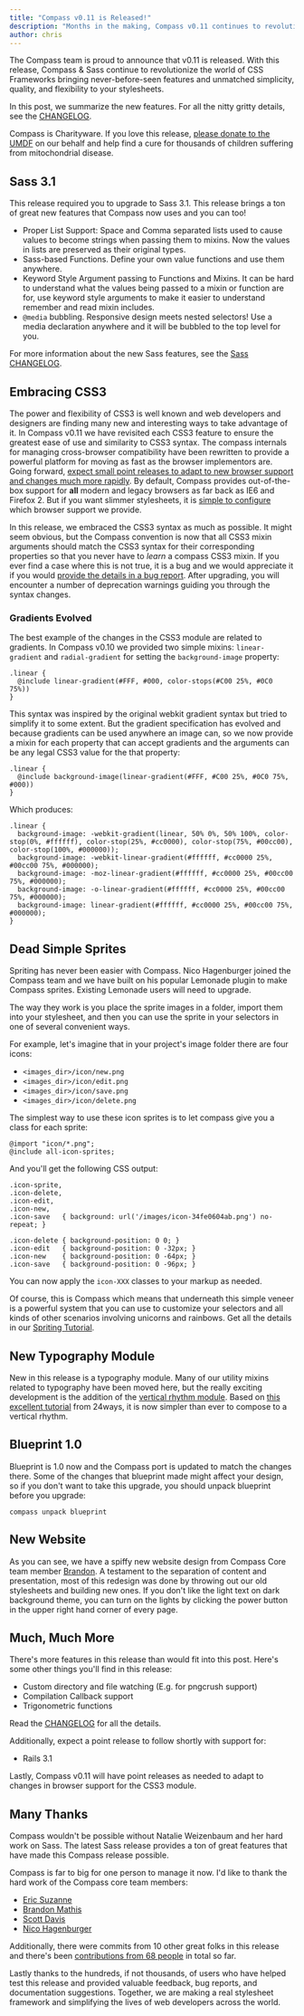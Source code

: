 ```yaml
---
title: "Compass v0.11 is Released!"
description: "Months in the making, Compass v0.11 continues to revolutionize CSS Frameworks."
author: chris
---
```


The Compass team is proud to announce that v0.11 is released. With this release, Compass & Sass continue to revolutionize the world of CSS Frameworks bringing never-before-seen features and unmatched simplicity, quality, and flexibility to your stylesheets.

In this post, we summarize the new features. For all the nitty gritty details, see the [CHANGELOG](/CHANGELOG/).

Compass is Charityware. If you love this release, [please donate to the UMDF](http://umdf.org/compass) on our behalf and help find a cure for thousands of children suffering from mitochondrial disease.

## Sass 3.1

This release required you to upgrade to Sass 3.1. This release brings a ton of great new features that Compass now uses and you can too!

* Proper List Support: Space and Comma separated lists used to cause values to become strings
  when passing them to mixins. Now the values in lists are preserved as their original types.
* Sass-based Functions. Define your own value functions and use them anywhere.
* Keyword Style Argument passing to Functions and Mixins. It can be hard to understand what
  the values being passed to a mixin or function are for, use keyword style arguments to
  make it easier to understand remember and read mixin includes.
* `@media` bubbling. Responsive design meets nested selectors! Use a media declaration anywhere and it
  will be bubbled to the top level for you.

For more information about the new Sass features, see the [Sass CHANGELOG](http://sass-lang.com/docs/yardoc/file.SASS_CHANGELOG.html).


## Embracing CSS3

The power and flexibility of CSS3 is well known and web developers and designers are finding many new and interesting ways to take advantage of it. In Compass v0.11 we have revisited each CSS3 feature to ensure the greatest ease of use and similarity to CSS3 syntax. The compass internals for managing cross-browser compatibility have been rewritten to provide a powerful platform for moving as fast as the browser implementors are. Going forward, <span style="text-decoration: underline;">expect small point releases to adapt to new browser support and changes much more rapidly</span>. By default, Compass provides out-of-the-box support for **all** modern and legacy browsers as far back as IE6 and Firefox 2. But if you want slimmer stylesheets, it is [simple to configure](/reference/compass/support/) which browser support we provide.

In this release, we embraced the CSS3 syntax as much as possible. It might seem obvious, but the Compass convention is now that all CSS3 mixin arguments should match the CSS3 syntax for their corresponding properties so that you never have to *learn* a compass CSS3 mixin. If you ever find a case where this is not true, it is a bug and we would appreciate it if you would [provide the details in a bug report](http://github.com/chriseppstein/compass/issues). After upgrading, you will encounter a number of deprecation warnings guiding you through the syntax changes.

### Gradients Evolved

The best example of the changes in the CSS3 module are related to gradients. In Compass v0.10 we provided two simple mixins: `linear-gradient` and `radial-gradient` for setting the `background-image` property:

    .linear {
      @include linear-gradient(#FFF, #000, color-stops(#C00 25%, #0C0 75%))
    }

This syntax was inspired by the original webkit gradient syntax but tried to simplify it to some extent. But the gradient specification has evolved and because gradients can be used anywhere an image can, so we now provide a mixin for each property that can accept gradients and the arguments
can be any legal CSS3 value for the that property:

    .linear {
      @include background-image(linear-gradient(#FFF, #C00 25%, #0C0 75%, #000))
    }

Which produces:

    .linear {
      background-image: -webkit-gradient(linear, 50% 0%, 50% 100%, color-stop(0%, #ffffff), color-stop(25%, #cc0000), color-stop(75%, #00cc00), color-stop(100%, #000000));
      background-image: -webkit-linear-gradient(#ffffff, #cc0000 25%, #00cc00 75%, #000000);
      background-image: -moz-linear-gradient(#ffffff, #cc0000 25%, #00cc00 75%, #000000);
      background-image: -o-linear-gradient(#ffffff, #cc0000 25%, #00cc00 75%, #000000);
      background-image: linear-gradient(#ffffff, #cc0000 25%, #00cc00 75%, #000000);
    }

## Dead Simple Sprites

Spriting has never been easier with Compass. Nico Hagenburger joined the Compass team and we have built on his popular Lemonade plugin to make Compass sprites. Existing Lemonade users will need to upgrade.

The way they work is you place the sprite images in a folder,
import them into your stylesheet, and then you can use the sprite in your selectors in one
of several convenient ways.

For example, let's imagine that in your project's image folder there are four icons:

* `<images_dir>/icon/new.png`
* `<images_dir>/icon/edit.png`
* `<images_dir>/icon/save.png`
* `<images_dir>/icon/delete.png`

The simplest way to use these icon sprites is to let compass give you a class for each sprite:

    @import "icon/*.png";
    @include all-icon-sprites;

And you'll get the following CSS output:

    .icon-sprite,
    .icon-delete,
    .icon-edit,
    .icon-new,
    .icon-save   { background: url('/images/icon-34fe0604ab.png') no-repeat; }

    .icon-delete { background-position: 0 0; }
    .icon-edit   { background-position: 0 -32px; }
    .icon-new    { background-position: 0 -64px; }
    .icon-save   { background-position: 0 -96px; }

You can now apply the `icon-XXX` classes to your markup as needed.

Of course, this is Compass which means that underneath this simple veneer is a powerful system that you can use to customize your selectors and all kinds of other scenarios involving unicorns and rainbows. Get all the details in our [Spriting Tutorial](/help/tutorials/spriting/).

## New Typography Module

New in this release is a typography module. Many of our utility mixins related to typography have been moved here, but the really exciting development is the addition of the [vertical rhythm module](/reference/compass/typography/vertical_rhythm/). Based on [this excellent tutorial](http://24ways.org/2006/compose-to-a-vertical-rhythm) from 24ways, it is now simpler than ever to compose to a vertical rhythm.

## Blueprint 1.0

Blueprint is 1.0 now and the Compass port is updated to match the changes there. Some of the changes that blueprint made might affect your design, so if you don't want to take this upgrade, you should unpack blueprint before you upgrade:

    compass unpack blueprint

## New Website

As you can see, we have a spiffy new website design from Compass Core team member [Brandon](http://brandonmathis.com/). A testament to the separation of content and presentation, most of this redesign was done by throwing out our old stylesheets and building new ones. If you don't like the light text on dark background theme, you can turn on the lights by clicking the power button in the upper right hand corner of every page.

## Much, Much More

There's more features in this release than would fit into this post. Here's some other things you'll find in this release:

* Custom directory and file watching (E.g. for pngcrush support)
* Compilation Callback support
* Trigonometric functions

Read the [CHANGELOG](/CHANGELOG/) for all the details.

Additionally, expect a point release to follow shortly with support for:

* Rails 3.1

Lastly, Compass v0.11 will have point releases as needed to adapt to changes in browser support for the CSS3 module.

## Many Thanks

Compass wouldn't be possible without Natalie Weizenbaum and her hard work on Sass. The latest Sass release
provides a ton of great features that have made this Compass release possible.

Compass is far to big for one person to manage it now. I'd like to thank the hard work of the Compass core team members:

* [Eric Suzanne](http://ericsuzanne.com/)
* [Brandon Mathis](http://brandonmathis.com/)
* [Scott Davis](https://github.com/jetviper21)
* [Nico Hagenburger](http://www.hagenburger.net/)

Additionally, there were commits from 10 other great folks in this release and there's been [contributions from 68 people](https://github.com/chriseppstein/compass/contributors) in total so far.

Lastly thanks to the hundreds, if not thousands, of users who have helped test this release and provided valuable feedback, bug reports, and documentation suggestions. Together, we are making a real stylesheet framework and simplifying the lives of web developers across the world.
